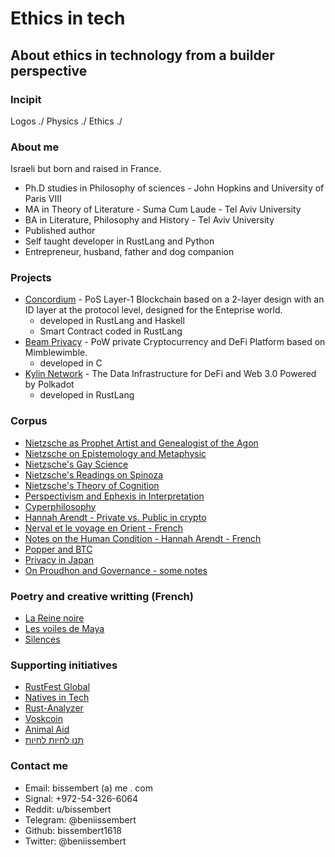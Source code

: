 # Ethics in tech
## About ethics in technology from a builder perspective
### Incipit
Logos ./ Physics ./ Ethics ./
### About me
Israeli but born and raised in France. 
* Ph.D studies in Philosophy of sciences - John Hopkins and University of Paris VIII
* MA in Theory of Literature - Suma Cum Laude - Tel Aviv University 
* BA in Literature, Philosophy and History - Tel Aviv University 
* Published author 
* Self taught developer in RustLang and Python
* Entrepreneur, husband, father and dog companion 

### Projects
* [Concordium](https://github.com/Concordium) - PoS Layer-1 Blockchain based on a 2-layer design with an ID layer at the protocol level, designed for the Enteprise world.
    * developed in RustLang and Haskell 
    * Smart Contract coded in RustLang
* [Beam Privacy](https://github.com/BeamMW) - PoW private Cryptocurrency and DeFi Platform based on Mimblewimble. 
    * developed in C
* [Kylin Network](https://github.com/Kylin-Network) - The Data Infrastructure for DeFi and Web 3.0 Powered by Polkadot
    * developed in RustLang

### Corpus
* [Nietzsche as Prophet Artist and Genealogist of the Agon](https://github.com/bissembert1618/bissembert1618.github.io/blob/master/Nietzsche_as_Prophet_Artist_and_Genealog.pdf)
* [Nietzsche on Epistemology and Metaphysic](https://github.com/bissembert1618/bissembert1618.github.io/blob/master/Nietzsche_on_Epistemology_and_Metaphysic.pdf)
* [Nietzsche's Gay Science](https://github.com/bissembert1618/bissembert1618.github.io/blob/master/Nietzsche_s_Gay_Science_Poetry_and_Love.pdf)
* [Nietzsche's Readings on Spinoza](https://github.com/bissembert1618/bissembert1618.github.io/blob/master/Nietzsche_s_Readings_on_Spinoza_A_Contex.pdf)
* [Nietzsche's Theory of Cognition](https://github.com/bissembert1618/bissembert1618.github.io/blob/master/Nietzsches_Theory_of_Cognition_An_Interp.pdf)
* [Perspectivism and Ephexis in Interpretation](https://github.com/bissembert1618/bissembert1618.github.io/blob/master/Perspectivism_and_Ephexis_in_Interpretat.pdf)
* [Cyperphilosophy](https://github.com/bissembert1618/bissembert1618.github.io/blob/master/cypherphilosophy)
* [Hannah Arendt - Private vs. Public in crypto](https://github.com/bissembert1618/bissembert1618.github.io/blob/master/hannah_arendt_private_public_crypto)
* [Nerval et le voyage en Orient - French](https://github.com/bissembert1618/bissembert1618.github.io/blob/master/manuscritnerval_git.pdf)
* [Notes on the Human Condition - Hannah Arendt - French](notes_conditions_homme_moderne_arendt_french)
* [Popper and BTC](https://github.com/bissembert1618/bissembert1618.github.io/blob/master/popper_bitcoin_en)
* [Privacy in Japan](https://github.com/bissembert1618/bissembert1618.github.io/blob/master/privacyinjapan.md)
* [On Proudhon and Governance - some notes](https://github.com/bissembert1618/bissembert1618.github.io/blob/master/proudhon_essay_french)

### Poetry and creative writting (French)
* [La Reine noire](https://github.com/bissembert1618/bissembert1618.github.io/blob/master/La_Reine_Noire)
* [Les voiles de Maya](https://github.com/bissembert1618/bissembert1618.github.io/blob/master/Les%20voiles%20de%20Maya.pdf)
* [Silences](https://github.com/bissembert1618/bissembert1618.github.io/blob/master/Silences)

### Supporting initiatives
* [RustFest Global](https://github.com/rustfesteu)
* [Natives in Tech](https://nativesintech.org)
* [Rust-Analyzer](https://github.com/rust-analyzer)
* [Voskcoin](https://www.youtube.com/channel/UCT44w6854K62cSiwA1aiXfw)
* [Animal Aid](https://www.animalaidunlimited.org)
* [תנו לחיות לחיות](https://www.letlive.org.il)

### Contact me
* Email: bissembert (a) me . com
* Signal: +972-54-326-6064
* Reddit: u/bissembert
* Telegram: @beniissembert
* Github: bissembert1618
* Twitter: @beniissembert
